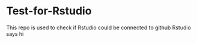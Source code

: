 # Test-for-Rstudio
This repo is used to check if Rstudio could be connected to github
Rstudio says hi